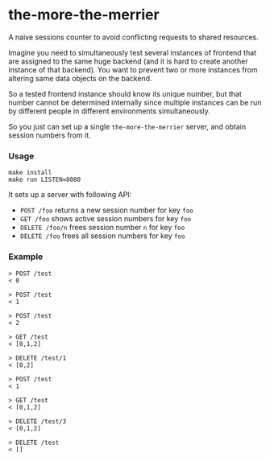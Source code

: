 # the-more-the-merrier
A naive sessions counter to avoid conflicting requests to shared resources.

Imagine you need to simultaneously test several instances of frontend that are assigned to the same huge backend (and it is hard to create another instance of that backend). You want to prevent two or more instances from altering same data objects on the backend.

So a tested frontend instance should know its unique number, but that number cannot be determined internally since multiple instances can be run by different people in different environments simultaneously.

So you just can set up a single `the-more-the-merrier` server, and obtain session numbers from it.

### Usage
````
make install
make run LISTEN=8080
````
It sets up a server with following API:

 - `POST /foo`      returns a new session number for key `foo`
 - `GET /foo`       shows active session numbers for key `foo`
 - `DELETE /foo/n`  frees session number `n` for key `foo`
 - `DELETE /foo`    frees all session numbers for key `foo` 

### Example 
````
> POST /test
< 0

> POST /test
< 1

> POST /test
< 2

> GET /test
< [0,1,2]

> DELETE /test/1
< [0,2]

> POST /test
< 1

> GET /test
< [0,1,2]

> DELETE /test/3
< [0,1,2]

> DELETE /test
< []
````
